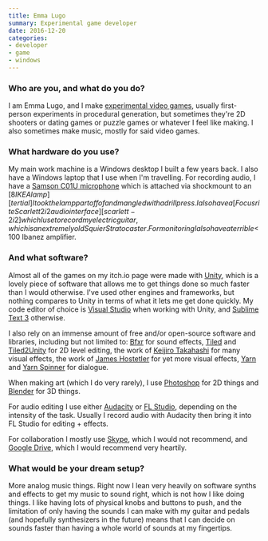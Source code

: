 ```yaml
---
title: Emma Lugo
summary: Experimental game developer
date: 2016-12-20
categories:
- developer
- game
- windows
---
```


### Who are you, and what do you do?

I am Emma Lugo, and I make [experimental video games](https://lycaon.itch.io/ "Emma's video games."), usually first-person experiments in procedural generation, but sometimes they're 2D shooters or dating games or puzzle games or whatever I feel like making. I also sometimes make music, mostly for said video games. 

### What hardware do you use?

My main work machine is a Windows desktop I built a few years back. I also have a Windows laptop that I use when I'm travelling. For recording audio, I have a [Samson C01U microphone][c01u] which is attached via shockmount to an [$8 IKEA lamp][tertial] I took the lamp part off of and mangled with a drill press. I also have a [Focusrite Scarlett 2i2 audio interface][scarlett-2i2] which I use to record my electric guitar, which is an extremely old Squier Stratocaster. For monitoring I also have a terrible <$100 Ibanez amplifier. 

### And what software?

Almost all of the games on my itch.io page were made with [Unity][], which is a lovely piece of software that allows me to get things done so much faster than I would otherwise. I've used other engines and frameworks, but nothing compares to Unity in terms of what it lets me get done quickly. My code editor of choice is [Visual Studio][visual-studio] when working with Unity, and [Sublime Text 3][sublime-text] otherwise. 

I also rely on an immense amount of free and/or open-source software and libraries, including but not limited to: [Bfxr][] for sound effects, [Tiled][] and [Tiled2Unity][] for 2D level editing, the work of [Keijiro Takahashi](https://github.com/keijiro "Keijiro's GitHub account.") for many visual effects, the work of [James Hostetler](https://twitter.com/metkis "James' Twitter account.") for yet more visual effects, [Yarn][] and [Yarn Spinner][yarn-spinner] for dialogue. 

When making art (which I do very rarely), I use [Photoshop][] for 2D things and [Blender][] for 3D things. 

For audio editing I use either [Audacity][] or [FL Studio][fl-studio], depending on the intensity of the task. Usually I record audio with Audacity then bring it into FL Studio for editing + effects. 

For collaboration I mostly use [Skype][], which I would not recommend, and [Google Drive][google-drive], which I would recommend very heartily. 

### What would be your dream setup?

More analog music things. Right now I lean very heavily on software synths and effects to get my music to sound right, which is not how I like doing things. I like having lots of physical knobs and buttons to push, and the limitation of only having the sounds I can make with my guitar and pedals (and hopefully synthesizers in the future) means that I can decide on sounds faster than having a whole world of sounds at my fingertips.

[audacity]: https://sourceforge.net/projects/audacity/ "An open-source, cross-platform audio editor."
[bfxr]: https://www.bfxr.net/ "An audio generator tool, often used for games."
[blender]: https://www.blender.org/ "A free, open-source 3D renderer."
[c01u]: https://www.samsontech.com/samson/products/microphones/usb-microphones/c01u/ "A studio condenser microphone."
[fl-studio]: https://www.image-line.com/ "An audio editor for Windows."
[google-drive]: https://accounts.google.com/ServiceLogin?service=wise&passive=1209600&osid=1&continue=https://drive.google.com/&followup=https://drive.google.com/&emr=1 "A cloud storage service."
[photoshop]: https://www.adobe.com/products/photoshop.html "A bitmap image editor."
[scarlett-2i2]: https://focusrite.com/en/usb-audio-interface/scarlett/scarlett-2i2-studio "A USB audio interface."
[skype]: https://www.skype.com/en/ "Voice and video chat software."
[sublime-text]: http://www.sublimetext.com/ "A coder's text editor."
[tertial]: http://web.archive.org/web/20170321195432/http://www.ikea.com:80/us/en/catalog/products/20370383/ "A desk lamp."
[tiled2unity]: https://seanba.itch.io/tiled2unity "A tool for importing Tiled map assets into Unity."
[tiled]: https://thorbjorn.itch.io/tiled "A 2D map editor."
[unity]: https://unity.com/products "A cross-platform game development tool."
[visual-studio]: https://www.visualstudio.com/ "A Windows development environment."
[yarn-spinner]: https://github.com/YarnSpinnerTool/YarnSpinner "A C# library for the Yarn dialogue language."
[yarn]: https://github.com/infiniteammoinc/Yarn "A dialogue editor/language."
